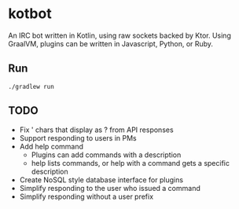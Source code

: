 # kotbot
An IRC bot written in Kotlin, using raw sockets backed by Ktor. Using GraalVM, plugins can be written in Javascript, Python, or Ruby.

## Run
```shell
./gradlew run
```

## TODO
- Fix ' chars that display as ? from API responses
- Support responding to users in PMs
- Add help command
  - Plugins can add commands with a description
  - help lists commands, or help with a command gets a specific description
- Create NoSQL style database interface for plugins
- Simplify responding to the user who issued a command
- Simplify responding without a user prefix
